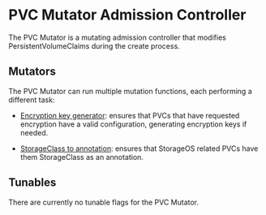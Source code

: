 # PVC Mutator Admission Controller

The PVC Mutator is a mutating admission controller that modifies
PersistentVolumeClaims during the create process.

## Mutators

The PVC Mutator can run multiple mutation functions, each performing a different
task:

- [Encryption key generator](/controllers/pvc-mutator/encryption/README.md):
  ensures that PVCs that have requested encryption have a valid configuration,
  generating encryption keys if needed.

- [StorageClass to annotation](/controllers/pvc-mutator/storageclass/README.md):
  ensures that StorageOS related PVCs have them StorageClass as an annotation.

## Tunables

There are currently no tunable flags for the PVC Mutator.

